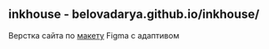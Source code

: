 ## inkhouse - belovadarya.github.io/inkhouse/

Верстка сайта по [макету](https://www.figma.com/design/SjHvI8W1yzwJjzyUrCPpsI/House?node-id=3-838&node-type=frame&t=6VqHFS1lPPyJkFQa-0) Figma с адаптивом
